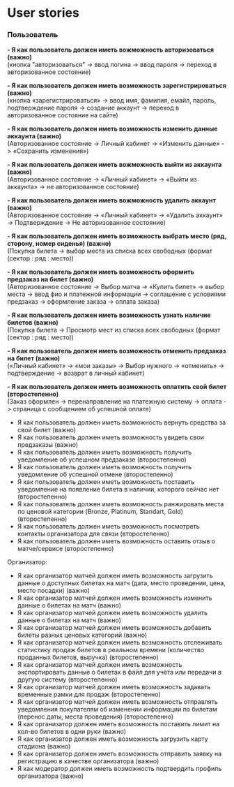 # User stories

### Пользователь

**- Я как пользователь должен иметь вожможность авторизоваться (важно)** <br/>
(кнопка "авторизоваться" -> ввод логина -> ввод пароля -> переход в авторизованное состояние)

**- Я как пользователь должен иметь возможность зарегистрироваться (важно)**  <br/>
(кнопка «зарегистрироваться» -> ввод имя, фамилия, емайл, пароль, подтверждение пароля -> создание аккаунт -> переход в авторизованное состояние на сайте)

**- Я как пользователь должен иметь возможность изменить данные аккаунта (важно)** <br/>
(Авторизованное состояние -> Личный кабинет -> «Изменить данные» -> «Сохранить изменения»)

**- Я как пользователь должен иметь вожможность выйти из аккаунта (важно)** <br/>
(Авторизованное состояние -> «Личный кабинет» -> «Выйти из аккаунта» -> не авторизованное состояние)

**- Я как пользователь должен иметь вожможность удалить аккаунт (важно)** <br/>
(Авторизованное состояние -> «Личный кабинет» -> «Удалить аккаунт» -> Подтверждение -> Не авторизованное состояние)

**- Я как пользователь должен иметь возможность выбрать место (ряд, сторону, номер сиденья) (важно)** <br/>
(Покупка билета -> выбор места из списка всех свободных (формат (сектор : ряд : место)) 

**- Я как пользователь должен иметь возможность оформить предзаказ на билет (важно)** <br/>
(Авторизованное состояние -> Выбор матча -> «Купить билет» -> выбор места -> 
ввод фио и платежной информации -> соглашение с условиями предзаказ ->
оформление заказа -> оплата заказа)

**- Я как пользователь должен иметь возможность узнать наличие билетов (важно)** <br/>
(Покупка билета -> Просмотр мест из списка всех свободных (формат (сектор : ряд : место)) 

**- Я как пользователь должен иметь возможность отменить предзаказ на билет (важно)** <br/>
(«Личный кабинет» -> «мои заказы» -> Выбор нужного -> «отменить» -> подтверждение -> возврат в личный кабинет)

**- Я как пользователь должен иметь возможность оплатить свой билет (второстепенно)** <br/>
(Заказ оформлен -> перенаправление на платежную систему -> оплата -> страница с сообщением об успешной оплате)

- Я как пользователь должен иметь возможность вернуть средства за свой билет (важно)
- Я как пользователь должен иметь возможность увидеть свои предзаказы (важно)
- Я как пользователь должен иметь возможность получить уведомление об успешном предзаказе (второстепенно)
- Я как пользователь должен иметь возможность получить уведомление об успешной отмене (второстепенно)
- Я как пользователь должен иметь возможность поставить уведомление на появление билета в наличии, которого сейчас нет (второстепенно)
- Я как пользователь должен иметь возможность ранжировать места по ценовой категории (Bronze, Platinum, Standart, Gold) (второстепенно)
- Я как пользователь должен иметь возможность посмотреть контакты организатора для связи (второстепенно)
- Я как пользователь должен иметь возможность оставить отзыв о матче/сервисе (второстепенно)

Организатор:
- Я как организатор матчей должен иметь возможность загрузить данные о доступных билетах на матч (дата, место проведения, цена, место посадки) (важно)
- Я как организатор матчей должен иметь возможность изменить данные о билетах на матч (важно)
- Я как организатор матчей должен иметь возможность удалить данные о билетах на матч (важно)
- Я как организатор матчей должен иметь возможность добавить билеты разных ценовых категорий (важно)
- Я как организатор матчей должен иметь возможность отслеживать статистику продаж билетов в реальном времени (количество проданных билетов, выручка) (второстепенно)
- Я как организатор матчей должен иметь возможность экспортировать данные о билетах в файл для учёта или передачи в другую систему (второстепенно)
- Я как организатор матчей должен иметь возможность задавать временные рамки для продаж (второстепенно)
- Я как организатор матчей должен иметь возможность отправлять уведомления покупателям об изменении информации по билетам (перенос даты, места проведения) (второстепенно)
- Я как организатор должен иметь возможность поставить лимит на кол-во билетов в одни руки (важно)
- Я как организатор должен иметь возможность загрузить карту стадиона (важно)
- Я как организатор должен иметь возможность отправить заявку на регистрацию в качестве организатора (важно)
- Я как модератор должен иметь возможность подтвердить профиль организатора (важно)
